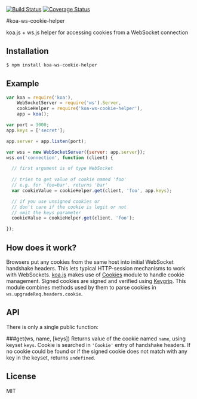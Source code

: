 [![Build Status](https://travis-ci.org/anilanar/koa-ws-cookie-helper.svg?branch=master)](https://travis-ci.org/anilanar/koa-ws-cookie-helper) [![Coverage Status](https://coveralls.io/repos/anilanar/koa-ws-cookie-helper/badge.png?branch=master)](https://coveralls.io/r/anilanar/koa-ws-cookie-helper?branch=master)

#koa-ws-cookie-helper

koa.js + ws.js helper for accessing cookies from a WebSocket connection

## Installation

```js
$ npm install koa-ws-cookie-helper
```

## Example

```js
var koa = require('koa'),
    WebSocketServer = require('ws').Server,
    cookieHelper = require('koa-ws-cookie-helper'),
    app = koa();

var port = 3000;
app.keys = ['secret'];

app.server = app.listen(port);

var wss = new WebSocketServer({server: app.server});
wss.on('connection', function (client) {

  // first argument is of type WebSocket
  
  // tries to get value of cookie named 'foo'
  // e.g. for 'foo=bar', returns 'bar'
  var cookieValue = cookieHelper.get(client, 'foo', app.keys);

  // if you use unsigned cookies or 
  // don't care if the cookie is legit or not
  // omit the keys parameter
  cookieValue = cookieHelper.get(client, 'foo'); 

});
```

## How does it work?
Browsers put any cookies from the same host into initial WebSocket handshake headers. This lets typical HTTP-session mechanisms to work with WebSockets. [koa.js](http://github.com/koajs/koa) makes use of [Cookies](http://github.com/expressjs/cookies) module to handle cookie management. Signed cookies are signed and verified using [Keygrip](http://github.com/expressjs/keygrip). This module combines methods used by them to parse cookies in `ws.upgradeReq.headers.cookie`.

## API
There is only a single public function:

###get(ws, name, [keys])
Returns value of the cookie named `name`, using keyset `keys`. Cookie is searched in `'Cookie'` entry of handshake headers. If no cookie could be found or if the signed cookie does not match with any key in the keyset, returns `undefined`.

## License
MIT